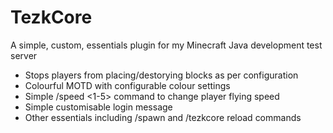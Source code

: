 # TezkCore
A simple, custom, essentials plugin for my Minecraft Java development test server

* Stops players from placing/destorying blocks as per configuration
* Colourful MOTD with configurable colour settings
* Simple /speed <1-5> command to change player flying speed
* Simple customisable login message
* Other essentials including /spawn and /tezkcore reload commands
